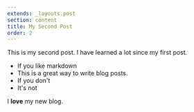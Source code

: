 ```yaml
---
extends: _layouts.post
section: content
title: My Second Post
order: 2
---
```


This is my second post. I have learned a lot since my first post.

* If you like markdown
* This is a great way to write blog posts.
* If you don't
* It's not

I **love** my new blog.